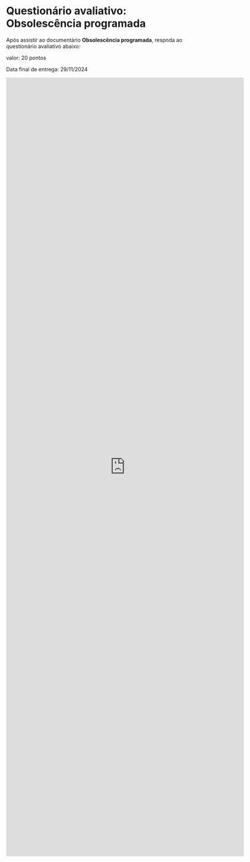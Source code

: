 # Questionário avaliativo: Obsolescência programada

Após assistir ao documentário **Obsolescência programada**, respnda ao questionário avaliativo abaixo:

valor: 20 pontos

Data final de entrega: 29/11/2024

<iframe src="https://docs.google.com/forms/d/e/1FAIpQLSesvepnEjtNYl9s4EEZBsYXK3_6NsbtcLplUz5tjKX9cWhhSQ/viewform?embedded=true" width="640" height="2100" frameborder="0" marginheight="0" marginwidth="0">Carregando…</iframe>